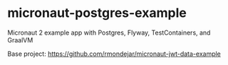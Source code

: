 # micronaut-postgres-example
Micronaut 2 example app with  Postgres, Flyway, TestContainers, and GraalVM




Base project: https://github.com/rmondejar/micronaut-jwt-data-example
